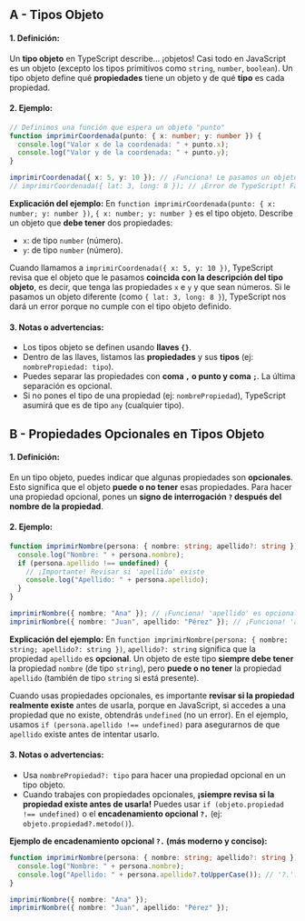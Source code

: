 ## A - Tipos Objeto

#### 1. **Definición:**

Un **tipo objeto** en TypeScript describe... ¡objetos! Casi todo en JavaScript es un objeto (excepto los tipos primitivos como `string`, `number`, `boolean`). Un tipo objeto define qué **propiedades** tiene un objeto y de qué **tipo** es cada propiedad.

#### 2. **Ejemplo:**

```typescript
// Definimos una función que espera un objeto "punto"
function imprimirCoordenada(punto: { x: number; y: number }) {
  console.log("Valor x de la coordenada: " + punto.x);
  console.log("Valor y de la coordenada: " + punto.y);
}

imprimirCoordenada({ x: 5, y: 10 }); // ¡Funciona! Le pasamos un objeto con 'x' e 'y' números
// imprimirCoordenada({ lat: 3, long: 8 }); // ¡Error de TypeScript! Falta 'x' e 'y'
```

**Explicación del ejemplo:**
En `function imprimirCoordenada(punto: { x: number; y: number })`, `{ x: number; y: number }` es el tipo objeto. Describe un objeto que **debe tener** dos propiedades:

- `x`: de tipo `number` (número).
- `y`: de tipo `number` (número).

Cuando llamamos a `imprimirCoordenada({ x: 5, y: 10 })`, TypeScript revisa que el objeto que le pasamos **coincida con la descripción del tipo objeto**, es decir, que tenga las propiedades `x` e `y` y que sean números. Si le pasamos un objeto diferente (como `{ lat: 3, long: 8 }`), TypeScript nos dará un error porque no cumple con el tipo objeto definido.

#### 3. **Notas o advertencias:**

- Los tipos objeto se definen usando **llaves `{}`**.
- Dentro de las llaves, listamos las **propiedades** y sus **tipos** (ej: `nombrePropiedad: tipo`).
- Puedes separar las propiedades con **coma `,` o punto y coma `;`**. La última separación es opcional.
- Si no pones el tipo de una propiedad (ej: `nombrePropiedad`), TypeScript asumirá que es de tipo `any` (cualquier tipo).

## B - Propiedades Opcionales en Tipos Objeto

#### 1. **Definición:**

En un tipo objeto, puedes indicar que algunas propiedades son **opcionales**. Esto significa que el objeto **puede o no tener** esas propiedades. Para hacer una propiedad opcional, pones un **signo de interrogación `?` después del nombre de la propiedad**.

#### 2. **Ejemplo:**

```typescript
function imprimirNombre(persona: { nombre: string; apellido?: string }) {
  console.log("Nombre: " + persona.nombre);
  if (persona.apellido !== undefined) {
    // ¡Importante! Revisar si 'apellido' existe
    console.log("Apellido: " + persona.apellido);
  }
}

imprimirNombre({ nombre: "Ana" }); // ¡Funciona! 'apellido' es opcional
imprimirNombre({ nombre: "Juan", apellido: "Pérez" }); // ¡Funciona! 'apellido' está presente
```

**Explicación del ejemplo:**
En `function imprimirNombre(persona: { nombre: string; apellido?: string })`, `apellido?: string` significa que la propiedad `apellido` es **opcional**. Un objeto de este tipo **siempre debe tener** la propiedad `nombre` (de tipo `string`), pero **puede o no tener** la propiedad `apellido` (también de tipo `string` si está presente).

Cuando usas propiedades opcionales, es importante **revisar si la propiedad realmente existe** antes de usarla, porque en JavaScript, si accedes a una propiedad que no existe, obtendrás `undefined` (no un error). En el ejemplo, usamos `if (persona.apellido !== undefined)` para asegurarnos de que `apellido` existe antes de intentar usarlo.

#### 3. **Notas o advertencias:**

- Usa `nombrePropiedad?: tipo` para hacer una propiedad opcional en un tipo objeto.
- Cuando trabajes con propiedades opcionales, **¡siempre revisa si la propiedad existe antes de usarla!** Puedes usar `if (objeto.propiedad !== undefined)` o el **encadenamiento opcional `?.`** (ej: `objeto.propiedad?.metodo()`).

**Ejemplo de encadenamiento opcional `?.` (más moderno y conciso):**

```typescript
function imprimirNombre(persona: { nombre: string; apellido?: string }) {
  console.log("Nombre: " + persona.nombre);
  console.log("Apellido: " + persona.apellido?.toUpperCase()); // '?.': Si 'apellido' es undefined, no hace nada, si existe, llama a toUpperCase()
}

imprimirNombre({ nombre: "Ana" });
imprimirNombre({ nombre: "Juan", apellido: "Pérez" });
```
